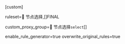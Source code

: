 [custom]


ruleset=🚀 节点选择,[]FINAL

custom_proxy_group=🚀 节点选择`select`[]

enable_rule_generator=true
overwrite_original_rules=true
